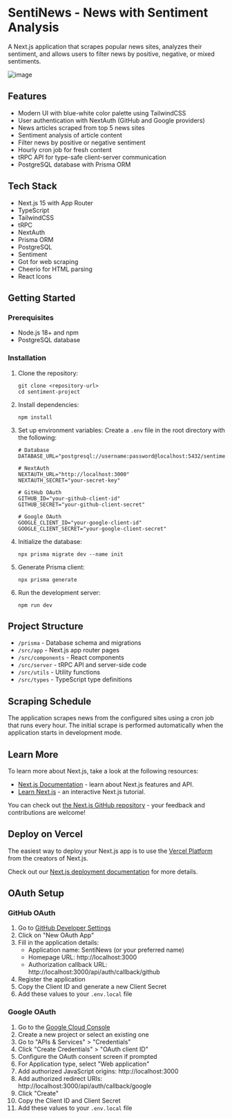 # SentiNews - News with Sentiment Analysis

A Next.js application that scrapes popular news sites, analyzes their sentiment, and allows users to filter news by positive, negative, or mixed sentiments.

![image](https://github.com/user-attachments/assets/326411d4-baf9-4d7d-895b-d3305f2c7eec)


## Features

- Modern UI with blue-white color palette using TailwindCSS
- User authentication with NextAuth (GitHub and Google providers)
- News articles scraped from top 5 news sites
- Sentiment analysis of article content
- Filter news by positive or negative sentiment
- Hourly cron job for fresh content
- tRPC API for type-safe client-server communication
- PostgreSQL database with Prisma ORM

## Tech Stack

- Next.js 15 with App Router
- TypeScript
- TailwindCSS
- tRPC
- NextAuth
- Prisma ORM
- PostgreSQL
- Sentiment
- Got for web scraping
- Cheerio for HTML parsing
- React Icons

## Getting Started

### Prerequisites

- Node.js 18+ and npm
- PostgreSQL database

### Installation

1. Clone the repository:

   ```
   git clone <repository-url>
   cd sentiment-project
   ```

2. Install dependencies:

   ```
   npm install
   ```

3. Set up environment variables:
   Create a `.env` file in the root directory with the following:

   ```
   # Database
   DATABASE_URL="postgresql://username:password@localhost:5432/sentiment_db"

   # NextAuth
   NEXTAUTH_URL="http://localhost:3000"
   NEXTAUTH_SECRET="your-secret-key"

   # GitHub OAuth
   GITHUB_ID="your-github-client-id"
   GITHUB_SECRET="your-github-client-secret"

   # Google OAuth
   GOOGLE_CLIENT_ID="your-google-client-id"
   GOOGLE_CLIENT_SECRET="your-google-client-secret"
   ```

4. Initialize the database:

   ```
   npx prisma migrate dev --name init
   ```

5. Generate Prisma client:

   ```
   npx prisma generate
   ```

6. Run the development server:

   ```
   npm run dev
   ```

## Project Structure

- `/prisma` - Database schema and migrations
- `/src/app` - Next.js app router pages
- `/src/components` - React components
- `/src/server` - tRPC API and server-side code
- `/src/utils` - Utility functions
- `/src/types` - TypeScript type definitions

## Scraping Schedule

The application scrapes news from the configured sites using a cron job that runs every hour. The initial scrape is performed automatically when the application starts in development mode.

## Learn More

To learn more about Next.js, take a look at the following resources:

- [Next.js Documentation](https://nextjs.org/docs) - learn about Next.js features and API.
- [Learn Next.js](https://nextjs.org/learn) - an interactive Next.js tutorial.

You can check out [the Next.js GitHub repository](https://github.com/vercel/next.js) - your feedback and contributions are welcome!

## Deploy on Vercel

The easiest way to deploy your Next.js app is to use the [Vercel Platform](https://vercel.com/new?utm_medium=default-template&filter=next.js&utm_source=create-next-app&utm_campaign=create-next-app-readme) from the creators of Next.js.

Check out our [Next.js deployment documentation](https://nextjs.org/docs/app/building-your-application/deploying) for more details.

## OAuth Setup

### GitHub OAuth

1. Go to [GitHub Developer Settings](https://github.com/settings/developers)
2. Click on "New OAuth App"
3. Fill in the application details:
   - Application name: SentiNews (or your preferred name)
   - Homepage URL: http://localhost:3000
   - Authorization callback URL: http://localhost:3000/api/auth/callback/github
4. Register the application
5. Copy the Client ID and generate a new Client Secret
6. Add these values to your `.env.local` file

### Google OAuth

1. Go to the [Google Cloud Console](https://console.cloud.google.com/)
2. Create a new project or select an existing one
3. Go to "APIs & Services" > "Credentials"
4. Click "Create Credentials" > "OAuth client ID"
5. Configure the OAuth consent screen if prompted
6. For Application type, select "Web application"
7. Add authorized JavaScript origins: http://localhost:3000
8. Add authorized redirect URIs: http://localhost:3000/api/auth/callback/google
9. Click "Create"
10. Copy the Client ID and Client Secret
11. Add these values to your `.env.local` file
